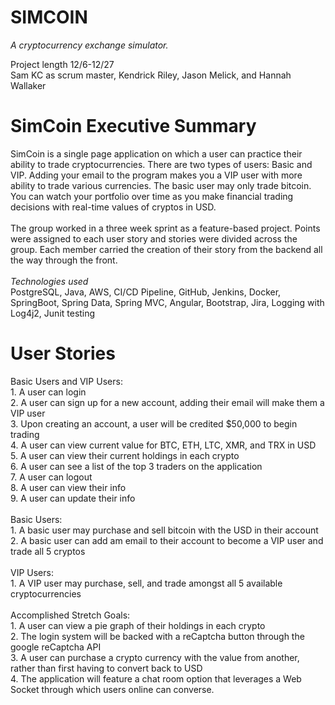 # SIMCOIN
*A cryptocurrency exchange simulator.*

Project length 12/6-12/27
<br /> Sam KC as scrum master, Kendrick Riley, Jason Melick, and Hannah Wallaker

# SimCoin Executive Summary
SimCoin is a single page application on which a user can practice their ability to trade cryptocurrencies. There are two types of users: Basic and VIP. Adding your email to the program makes you a VIP user with more ability to trade various currencies. The basic user may only trade bitcoin. You can watch your portfolio over time as you make financial trading decisions with real-time values of cryptos in USD.
<br/> 
<br/> The group worked in a three week sprint as a feature-based project. Points were assigned to each user story and stories were divided across the group. Each member carried the creation of their story from the backend all the way through the front.
<br/>
<br/> *Technologies used*
<br/> PostgreSQL, Java, AWS, CI/CD Pipeline, GitHub, Jenkins, Docker, SpringBoot, Spring Data, Spring MVC, Angular, Bootstrap, Jira, Logging with Log4j2, Junit testing
# User Stories
Basic Users and VIP Users:
<br/> 1. A user can login
<br/> 2. A user can sign up for a new account, adding their email will make them a VIP user
<br/> 3. Upon creating an account, a user will be credited $50,000 to begin trading
<br/> 4. A user can view current value for BTC, ETH, LTC, XMR, and TRX in USD
<br/> 5. A user can view their current holdings in each crypto
<br/> 6. A user can see a list of the top 3 traders on the application
<br/> 7. A user can logout
<br/> 8. A user can view their info
<br/> 9. A user can update their info
<br/>
<br/>
Basic Users:
<br/> 1. A basic user may purchase and sell bitcoin with the USD in their account
<br/> 2. A basic user can add am email to their account to become a VIP user and trade all 5 cryptos
<br/>
<br/>
VIP Users:
<br/> 1. A VIP user may purchase, sell, and trade amongst all 5 available cryptocurrencies
<br/>
<br/>
Accomplished Stretch Goals:
<br/> 1. A user can view a pie graph of their holdings in each crypto 
<br/> 2. The login system will be backed with a reCaptcha button through the google reCaptcha API 
<br/> 3. A user can purchase a crypto currency with the value from another, rather than first having to convert back to USD 
<br/> 4. The application will feature a chat room option that leverages a Web Socket through which users online can converse.

